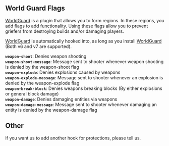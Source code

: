 ## World Guard Flags

[WorldGuard] is a plugin that allows you to form regions. In these regions, you add flags to add functionality.
Using these flags allow you to prevent griefers from destroying builds and/or damaging players.

[WorldGuard] is automatically hooked into, as long as you install [WorldGuard] (Both v6 and v7 are supported).

**`weapon-shoot`**: Denies weapon shooting  
**`weapon-shoot-message`**: Message sent to shooter whenever weapon shooting is denied by the weapon-shoot flag  
**`weapon-explode`**: Denies explosions caused by weapons  
**`weapon-explode-message`**: Message sent to shooter whenever an explosion is denied by the weapon-explode flag  
**`weapon-break-block`**: Denies weapons breaking blocks (By either explosions or general block damage)  
**`weapon-damage`**: Denies damaging entities via weapons  
**`weapon-damage-message`**: Message sent to shooter whenever damaging an entity is denied by the weapon-damage flag

## Other
If you want us to add another hook for protections, please tell us.

[WorldGuard]: https://dev.bukkit.org/projects/worldguard